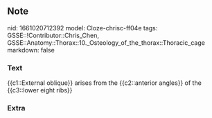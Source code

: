 ## Note
nid: 1661020712392
model: Cloze-chrisc-ff04e
tags: GSSE::!Contributor::Chris_Chen, GSSE::Anatomy::Thorax::10._Osteology_of_the_thorax::Thoracic_cage
markdown: false

### Text
<div class='toggle'>
  {{c1::External oblique}} arises from the {{c2::anterior angles}}
  of the {{c3::lower eight ribs}}
</div>

### Extra


